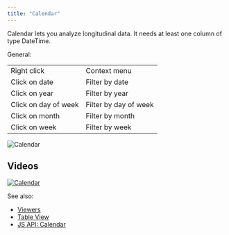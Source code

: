 ```yaml
---
title: "Calendar"
---
```


Calendar lets you analyze longitudinal data. It needs at least one column of type DateTime.

General:

|                      |                       |
|----------------------|-----------------------|
| Right click          | Context menu          |
| Click on date        | Filter by date        |
| Click on year        | Filter by year        |
| Click on day of week | Filter by day of week |
| Click on month       | Filter by month       |
| Click on week        | Filter by week        |

![Calendar](../../uploads/viewers/calendar.png "Calendar")

## Videos

[![Calendar](../../uploads/youtube/visualizations2.png "Open on Youtube")](https://www.youtube.com/watch?v=7MBXWzdC0-I&t=2920s)

See also:

* [Viewers](../viewers/viewers.md)
* [Table View](../../datagrok/table-view.md)
* [JS API: Calendar](https://public.datagrok.ai/js/samples/ui/viewers/types/calendar)

